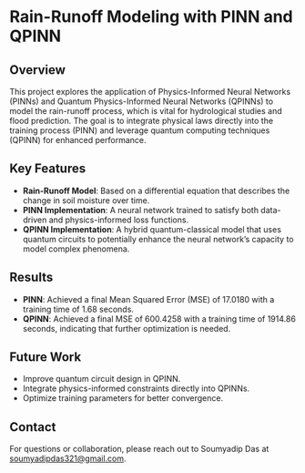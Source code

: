 # Rain-Runoff Modeling with PINN and QPINN

## Overview

This project explores the application of Physics-Informed Neural Networks (PINNs) and Quantum Physics-Informed Neural Networks (QPINNs) to model the rain-runoff process, which is vital for hydrological studies and flood prediction. The goal is to integrate physical laws directly into the training process (PINN) and leverage quantum computing techniques (QPINN) for enhanced performance.

## Key Features

- **Rain-Runoff Model**: Based on a differential equation that describes the change in soil moisture over time.
- **PINN Implementation**: A neural network trained to satisfy both data-driven and physics-informed loss functions.
- **QPINN Implementation**: A hybrid quantum-classical model that uses quantum circuits to potentially enhance the neural network’s capacity to model complex phenomena.

## Results

- **PINN**: Achieved a final Mean Squared Error (MSE) of 17.0180 with a training time of 1.68 seconds.
- **QPINN**: Achieved a final MSE of 600.4258 with a training time of 1914.86 seconds, indicating that further optimization is needed.

## Future Work

- Improve quantum circuit design in QPINN.
- Integrate physics-informed constraints directly into QPINNs.
- Optimize training parameters for better convergence.


## Contact

For questions or collaboration, please reach out to Soumyadip Das at soumyadipdas321@gmail.com.
